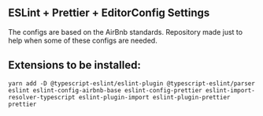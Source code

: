 ## ESLint + Prettier + EditorConfig Settings

The configs are based on the AirBnb standards.
Repository made just to help when some of these configs are needed.

## Extensions to be installed:

```
yarn add -D @typescript-eslint/eslint-plugin @typescript-eslint/parser eslint eslint-config-airbnb-base eslint-config-prettier eslint-import-resolver-typescript eslint-plugin-import eslint-plugin-prettier prettier
```
